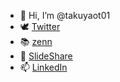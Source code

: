 - 👋 Hi, I’m @takuyaot01
- 🕊️ [Twitter](https://twitter.com/takuyaot01)
- 📚 [zenn](https://zenn.dev/takuyaot)
- 🎁 [SlideShare](https://www.slideshare.net/takuyaot/presentations)
- 📫 [LinkedIn](https://www.linkedin.com/in/takuya-ohta/)

<!---
takuyaot01/takuyaot01 is a ✨ special ✨ repository because its `README.md` (this file) appears on your GitHub profile.
You can click the Preview link to take a look at your changes.
--->
